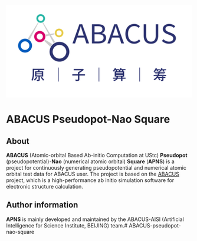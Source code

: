 <p align="center">
    <img src="docs/abacus-logo.svg">
</p>

# ABACUS Pseudopot-Nao Square
## About
**ABACUS** (Atomic-orbital Based Ab-initio Computation at UStc) **Pseudopot** (pseudopotential)-**Nao** (numerical atomic orbital) **Square** (**APNS**) is a project for continuously generating pseudopotential and numerical atomic orbital test data for ABACUS user. The project is based on the [ABACUS](https://github.com/deepmodeling/abacus-develop) project, which is a high-performance ab initio simulation software for electronic structure calculation.

## Author information
**APNS** is mainly developed and maintained by the ABACUS-AISI (Artificial Intelligence for Science Institute, BEIJING) team.#   A B A C U S - p s e u d o p o t - n a o - s q u a r e 
 
 